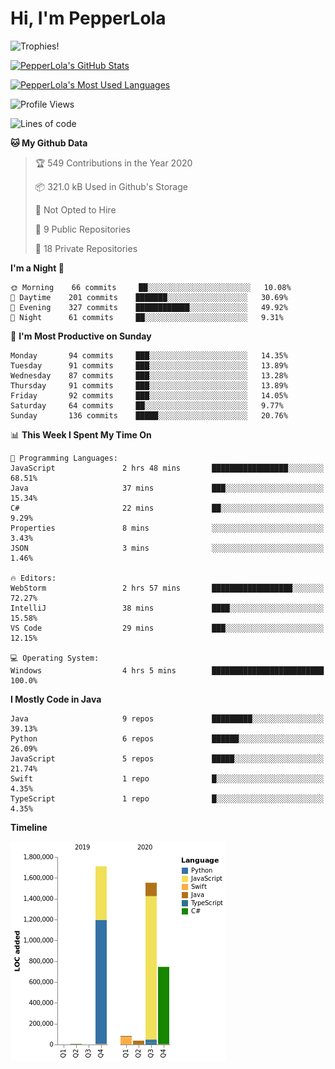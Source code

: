 # Hi, I'm PepperLola
![Trophies!](https://github-profile-trophy.vercel.app/?username=PepperLola&column=10&theme=chalk)

[![PepperLola's GitHub Stats](https://github-readme-stats.vercel.app/api?username=PepperLola&theme=dark&show_icons=true)](https://github.com/anuraghazra/github-readme-stats/)

[![PepperLola's Most Used Languages](https://github-readme-stats.vercel.app/api/top-langs/?username=PepperLola&layout=compact)](https://github.com/anuraghazra/github-readme-stats/)

![Profile Views](https://komarev.com/ghpvc/?username=PepperLola)

<!--START_SECTION:waka-->
![Lines of code](https://img.shields.io/badge/From%20Hello%20World%20I%27ve%20Written-4.7%20million%20lines%20of%20code-blue)

**🐱 My Github Data** 

> 🏆 549 Contributions in the Year 2020
 > 
> 📦 321.0 kB Used in Github's Storage 
 > 
> 🚫 Not Opted to Hire
 > 
> 📜 9 Public Repositories
 > 
> 🔑 18 Private Repositories 

**I'm a Night 🦉** 

```text
🌞 Morning    66 commits     ██░░░░░░░░░░░░░░░░░░░░░░░   10.08% 
🌆 Daytime    201 commits    ███████░░░░░░░░░░░░░░░░░░   30.69% 
🌃 Evening    327 commits    ████████████░░░░░░░░░░░░░   49.92% 
🌙 Night      61 commits     ██░░░░░░░░░░░░░░░░░░░░░░░   9.31%

```
📅 **I'm Most Productive on Sunday** 

```text
Monday       94 commits     ███░░░░░░░░░░░░░░░░░░░░░░   14.35% 
Tuesday      91 commits     ███░░░░░░░░░░░░░░░░░░░░░░   13.89% 
Wednesday    87 commits     ███░░░░░░░░░░░░░░░░░░░░░░   13.28% 
Thursday     91 commits     ███░░░░░░░░░░░░░░░░░░░░░░   13.89% 
Friday       92 commits     ███░░░░░░░░░░░░░░░░░░░░░░   14.05% 
Saturday     64 commits     ██░░░░░░░░░░░░░░░░░░░░░░░   9.77% 
Sunday       136 commits    █████░░░░░░░░░░░░░░░░░░░░   20.76%

```


📊 **This Week I Spent My Time On** 

```text
💬 Programming Languages: 
JavaScript               2 hrs 48 mins       █████████████████░░░░░░░░   68.51% 
Java                     37 mins             ███░░░░░░░░░░░░░░░░░░░░░░   15.34% 
C#                       22 mins             ██░░░░░░░░░░░░░░░░░░░░░░░   9.29% 
Properties               8 mins              ░░░░░░░░░░░░░░░░░░░░░░░░░   3.43% 
JSON                     3 mins              ░░░░░░░░░░░░░░░░░░░░░░░░░   1.46%

🔥 Editors: 
WebStorm                 2 hrs 57 mins       ██████████████████░░░░░░░   72.27% 
IntelliJ                 38 mins             ████░░░░░░░░░░░░░░░░░░░░░   15.58% 
VS Code                  29 mins             ███░░░░░░░░░░░░░░░░░░░░░░   12.15%

💻 Operating System: 
Windows                  4 hrs 5 mins        █████████████████████████   100.0%

```

**I Mostly Code in Java** 

```text
Java                     9 repos             █████████░░░░░░░░░░░░░░░░   39.13% 
Python                   6 repos             ██████░░░░░░░░░░░░░░░░░░░   26.09% 
JavaScript               5 repos             █████░░░░░░░░░░░░░░░░░░░░   21.74% 
Swift                    1 repo              █░░░░░░░░░░░░░░░░░░░░░░░░   4.35% 
TypeScript               1 repo              █░░░░░░░░░░░░░░░░░░░░░░░░   4.35%

```


**Timeline**

![Chart not found](https://github.com/PepperLola/PepperLola/blob/master/charts/bar_graph.png) 


<!--END_SECTION:waka-->
